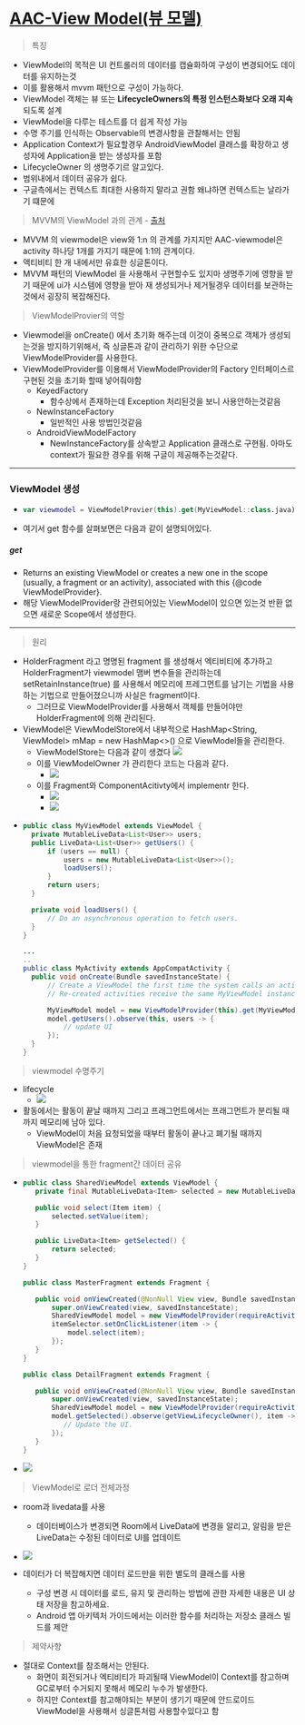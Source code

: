 [AAC-View Model(뷰 모델)](https://developer.android.com/topic/libraries/architecture/viewmodel?hl=ko#java)
===
> 특징
* ViewModel의 목적은 UI 컨트롤러의 데이터를 캡슐화하여 구성이 변경되어도 데이터를 유지하는것
* 이를 활용해서 mvvm 패턴으로 구성이 가능하다.
* ViewModel 객체는 뷰 또는 **LifecycleOwners의 특정 인스턴스화보다 오래 지속**되도록 설계
* ViewModel을 다루는 테스트를 더 쉽게 작성 가능
* 수명 주기를 인식하는 Observable의 변경사항을 관찰해서는 안됨
* Application Context가 필요할경우 AndroidViewModel 클래스를 확장하고 생성자에 Application을 받는 생성자를 포함
* LifecycleOwner 의 생명주기르 알고있다.
* 범위내에서 데이터 공유가 쉽다.
 * 구글측에서는 컨텍스트 최대한 사용하지 말라고 권함 왜냐하면 컨텍스트는 날라가기 떄문에
> MVVM의 ViewModel 과의 관계 - [출처](https://wooooooak.github.io/android/2019/05/07/aac_viewmodel/)
* MVVM 의 viewmodel은 view와 1:n 의 관계를 가지지만 AAC-viewmodel은 activity 하나당 1개를 가지기 때문에 1:1의 관계이다.
* 액티비티 한 개 내에서만 유효한 싱글톤이다.
* MVVM 패턴의 ViewModel 을 사용해서 구현할수도 있지마 생명주기에 영향을 받기 때문에 ui가 시스템에 영향을 받아 재 생성되거나 제거될경우 데이터를 보관하는것에서 굉장히 복잡해진다.
> ViewModelProvier의 역할
* Viewmodel을 onCreate() 에서 초기화 해주는데 이것이 중복으로 객체가 생성되는것을 방지하기위해서, 즉 싱글톤과 같이 관리하기 위한 수단으로 ViewModelProvider를 사용한다.
* ViewModelProvider를 이용해서 ViewModelProvider의 Factory 인터페이스르 구현된 것을 초기화 할때 넣어줘야함
  * KeyedFactory
    * 함수상에서 존재하는데 Exception 처리된것을 보니 사용안하는것같음
  * NewInstanceFactory
    * 일반적인 사용 방법인것같음
  * AndroidViewModelFactory
    * NewInstanceFactory를 상속받고 Application 클래스로 구현됨. 아마도 context가 필요한 경우를 위해 구글이 제공해주는것같다.
---
### ViewModel 생성
* ```kotlin
  var viewmodel = ViewModelProvier(this).get(MyViewModel::class.java)
* 여기서 get 함수를 살펴보면은 다음과 같이 설명되어있다.
##### get
* Returns an existing ViewModel or creates a new one in the scope (usually, a fragment or an activity), associated with this {@code ViewModelProvider}.
* 해당 ViewModelProvider랑 관련되어있는 ViewModel이 있으면 있는것 반환 없으면 새로운 Scope에서 생성한다.
---
> 원리
* HolderFragment 라고 명명된 fragment 를 생성해서 엑티비티에 추가하고 HolderFragment가 viewmodel 맴버 변수들을 관리하는데 setRetainInstance(true) 를 사용해서 메모리에 프레그먼트를 남기는 기법을 사용하는 기법으로 만들어졌으니까 사실은 fragment이다.
  * 그러므로 ViewModelProvider를 사용해서 객체를 만들어야만 HolderFragment에 의해 관리된다.
* ViewModel은 ViewModelStore에서 내부적으로 HashMap<String, ViewModel> mMap = new HashMap<>() 으로 ViewModel들을 관리한다.
  * ViewModelStore는 다음과 같이 생겼다
  ![](img/viewModelStore.png)
  * 이를 ViewModelOwner 가 관리한다 코드는 다음과 같다.
    * ![](img/viewModelStoreOwner.png)
  * 이를 Fragment와 ComponentAcitivty에서 implementr 한다.
    * ![](img/ComponetActivityViewModelStore.png)
    * ![](img/fragmentViewModelStore.png)
* ```java 
  public class MyViewModel extends ViewModel {
    private MutableLiveData<List<User>> users;
    public LiveData<List<User>> getUsers() {
        if (users == null) {
            users = new MutableLiveData<List<User>>();
            loadUsers();
        }
        return users;
    }

    private void loadUsers() {
        // Do an asynchronous operation to fetch users.
    }
  }

  ...
  ..
  public class MyActivity extends AppCompatActivity {
    public void onCreate(Bundle savedInstanceState) {
        // Create a ViewModel the first time the system calls an activity's onCreate() method.
        // Re-created activities receive the same MyViewModel instance created by the first activity.

        MyViewModel model = new ViewModelProvider(this).get(MyViewModel.class);
        model.getUsers().observe(this, users -> {
            // update UI
        });
    }
  }

> viewmodel 수명주기
* lifecycle
  * ![](img/viewmodel_lifecycle_comparewith_activity.png)
* 활동에서는 활동이 끝날 때까지 그리고 프래그먼트에서는 프래그먼트가 분리될 때까지 메모리에 남아 있다.
  * ViewModel이 처음 요청되었을 때부터 활동이 끝나고 폐기될 때까지 ViewModel은 존재

> viewmodel을 통한 fragment간 데이터 공유
* ```java
  public class SharedViewModel extends ViewModel {
     private final MutableLiveData<Item> selected = new MutableLiveData<Item>();

     public void select(Item item) { 
         selected.setValue(item);
     }

     public LiveData<Item> getSelected() {
         return selected;
     }
  } 

  public class MasterFragment extends Fragment { 

     public void onViewCreated(@NonNull View view, Bundle savedInstanceState) {
         super.onViewCreated(view, savedInstanceState);
         SharedViewModel model = new ViewModelProvider(requireActivity()).get(SharedViewModel.class);
         itemSelector.setOnClickListener(item -> {
             model.select(item);
         });
     }
  }

  public class DetailFragment extends Fragment {

     public void onViewCreated(@NonNull View view, Bundle savedInstanceState) {
         super.onViewCreated(view, savedInstanceState);
         SharedViewModel model = new ViewModelProvider(requireActivity()).get(SharedViewModel.class);
         model.getSelected().observe(getViewLifecycleOwner(), item -> {
            // Update the UI.
         });
     }
  }
* ![](img/viewmodel_fragment.png)

> ViewModel로 로더 전체과정
* room과 livedata를 사용
  * 데이터베이스가 변경되면 Room에서 LiveData에 변경을 알리고, 알림을 받은 LiveData는 수정된 데이터로 UI를 업데이트
* ![](img/viewmodel_dataload.png)

* 데이터가 더 복잡해지면 데이터 로드만을 위한 별도의 클래스를 사용
  * 구성 변경 시 데이터를 로드, 유지 및 관리하는 방법에 관한 자세한 내용은 UI 상태 저장을 참고하세요.
  * Android 앱 아키텍처 가이드에서는 이러한 함수를 처리하는 저장소 클래스 빌드를 제안

> 제약사향
* 절대로 Context를 참조해서는 안된다.
  * 화면이 회전되거나 엑티비티가 파괴될때 ViewModel이 Context를 참고하며 GC로부터 수거되지 못해서 메모리 누수가 발생한다.
  * 하지만 Context를 참고해야되는 부분이 생기기 때문에 안드로이드 ViewModel을 사용해서 싱글톤처럼 사용할수있다고 함
